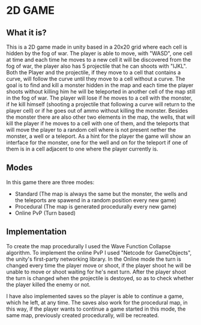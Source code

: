 # 2D GAME

## What it is?
This is a 2D game made in unity based in a 20x20 grid where each cell is hidden by the fog of war.
The player is able to move, with "WASD", one cell at time and each time he moves to a new cell it will be
discovered from the fog of war, the player also has 5 projectile that he can shoots with "IJKL". Both the Player and
the projectile, if they move to a cell that contains a curve, will follow the curve until they move
to a cell without a curve. The goal is to find and kill a monster hidden in the map and each time
the player shoots without killing him he will be teleported in another cell of the map still in
the fog of war. The player will lose if he moves to a cell with the monster, if he kill himself 
(shooting a projectile that following a curve will return to the player cell) or if he goes out of ammo
without killing the monster. Besides the monster there are also other two elements in the map,
the wells, that will kill the player if he moves to a cell with one of them, and the teleports 
that will move the player to a random cell where is not present nether the monster, a well or a teleport.
As a hint for the player the game will show an interface for the monster, one for the well and on for 
the teleport if one of them is in a cell adjacent to one where the player currently is.

## Modes
In this game there are three modes:
- Standard (The map is always the same but the monster, the wells and the teleports are spawend in a random position every new game)
- Procedural (The map is generated procedurally every new game)
- Online PvP (Turn based)

## Implementation
To create the map procedurally I used the Wave Function Collapse algorithm. To implement the online 
PvP I used "Netcode for GameObjects", the unity's first-party networking library. In the Online mode the turn is changed every time the player
move or shoot, if the player shoot he will be unable to move or shoot waiting for he's next turn. After the player shoot the turn is changed 
when the projectile is destoyed, so as to check whether the player killed the enemy or not.

I have also implemented saves so the player is able to continue a game, which he left, at any time.
The saves also work for the procedural map, in this way, if the player wants to continue a game started in this mode,
the same map, previously created procedurally, will be recreated.
